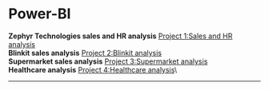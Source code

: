 # Power-BI
**Zephyr Technologies sales and HR analysis**
[Project 1:Sales and HR analysis](https://github.com/nafiya1236/data_analytics/blob/main/udemy%20course%20P.ipynb)\
**Blinkit sales analysis**
[Project 2:Blinkit analysis](https://github.com/nafiya1236/data_analytics/blob/main/student%20performance%20ML.ipynb)\
**Supermarket sales analysis**
[Project 3:Supermarket analysis](https://github.com/nafiya1236/data_analytics/blob/main/student%20performance%20ML.ipynb)\
**Healthcare analysis**
[Project 4:Healthcare analysis](https://github.com/nafiya1236/data_analytics/blob/main/student%20performance%20ML.ipynb)\
****
